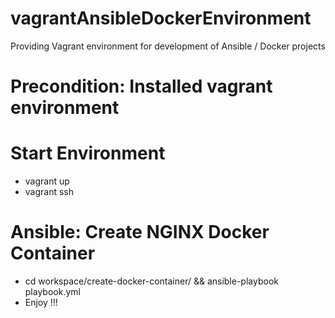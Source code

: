 # vagrantAnsibleDockerEnvironment
Providing Vagrant environment for development of Ansible / Docker projects

<h1> Precondition: Installed vagrant environment </h1>

<h1> Start Environment </h1>
<ul>
  <li>vagrant up</li>
  <li>vagrant ssh</li>
</ul>

<h1> Ansible: Create NGINX Docker Container </h1>
<ul>
  <li>
  cd workspace/create-docker-container/ && ansible-playbook playbook.yml
  </li>
  <li>
  Enjoy !!!
  </li>
</ul>

